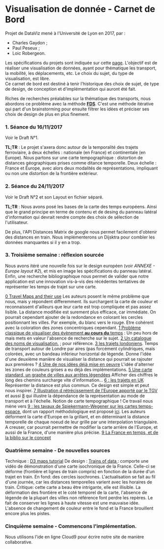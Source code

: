 # Visualisation de donnée - Carnet de Bord

Projet de DataViz mené à l'Université de Lyon en 2017, par :

- Charles Gaydon ;
- Paul Peseux ;
- Loic Robergeon.

Les spécifications du projets sont indiquée sur cette [page](https://lyondataviz.github.io/teaching/lyon1-m2/2017/projets.html). L'objectif est de réaliser une visualisation de données, ayant pour thématique les transport, la mobilité, les déplacements, etc. 
Le choix du sujet, du type de visualisation, est libre.  
Ce carnet de bord est destiné à tenir l'historique des choix de sujet, de type de design, de conception et d'implémentation qui auront été fait. 

Riches de recherches préalables sur la thématique des transports, nous abordons ce problème avec la méthode **[FDS](http://fds.design/)**. C'est une méthode itérative qui part d'un brainstorming pour ensuite filtrer les idées et préciser ses choix de design de plus en plus finement.


### 1. Séance du 16/11/2017

Voir le Draft N°1. 

**TL;TR** : Le projet s'axera donc autour de la temporalité des trajets ferroviaire, à deux échelles : nationale (en France) et continentale (en Europe). Nous partons sur une carte tempographique : distortion de distances géographiques prises comme ditance temporelle. Deux échelle : France et Europe, avec alors deux modalités de représentations, impliquant ou non une distortion de la frontière extérieur.

### 2. Séance du 24/11/2017

Voir le Draft N°2 et son Layout en fichier séparé.

**TL;TR** : Nous avons posé les bases de la carte des temps européens. Ainsi que le grand principe en terme de contenu et de desing du panneau latéral d'information qui devrait rendre compte des choix de sélection de l'utilisateur.

De plus, l'API Distances Matrix de google nous permet facilement d'obtenir des distances en train. Nous implémenterons un Dijsktra pour combler les données manquantes si il y en a trop. 

### 3. Troisième semaine : réflexion sourcée

Nous avons itéré une nouvelle fois sur le design européen (voir *ANNEXE - Europe layout #2*), et mis en image les spécifications du panneau latéral. 
Enfin, une recherche bibliographique nous permet de valider que notre application est une innovation vis-à-vis des récédentes tentatives de représenter les temps de trajet sur une carte.

[0 Travel Maps and their use](https://www.mysociety.org/2006/03/04/travel-time-maps-and-their-uses/) Les auteurs posent le même problème que nous, mais y répondent differemment. Ils surchargent la carte de couleur et reconnaissent d'ailleurs que leur carte est trop compliquée et pas assez lisible. La distance modifiée est surement plus efficace, car immédiate. On pourrait cependant ajouter de la redondance en colorant les cercles positionnant les villes. Par exemple, du blanc vers le rouge. Etre cohérent avec la coloration des zones concentriques cependant.
[1 Problème classique de visualiser des évènement **au cours du** temps](https://www.gislounge.com/time-and-gis/) : Un peu hors de  mais mets en valeur l'absence de recherche sur le sujet.
[2 Un catalogue des noms de visualisation.](https://datavizcatalogue.com/methods/connection_map.html) ; pour référence.
[3 les trajets londoniens](https://www.google.fr/url?sa=i&rct=j&q=&esrc=s&source=imgres&cd=&cad=rja&uact=8&ved=0ahUKEwjzmbmPpdrXAhUH0RQKHZdmAN8QjBwIBA&url=https%3A%2F%2Fwww.mysociety.org%2Ffiles%2F2014%2F03%2FSW1P4DR_20km_contours_800.png&psig=AOvVaw0sq1Jx6TXKQnOJnabvql7D&ust=1511718614044226). Temps de transport autour de Londre par aires (pas forcément cylindriques, mais colorées, avec un bandeau inférieur horizontal de légende. Donne l'idée d'une deuxième manière de visualiser la distance qui pourrait se rajouter aux premières ? 
[4 Une de nos idées déjà mise en oeuvre](http://www.visualcomplexity.com/vc/images/204_big01.jpg) L'idée d'alterner les zones de couleurs grises a eu déjà des implémentations. 
[5 Une carte standard, un graphe de villes aux arrêtes légendées](https://i.pinimg.com/736x/4a/20/ba/4a20ba4e62b9c65c1c6b443f1ea96332--interrail-map-interrail-europe.jpg) Afficher des chiffres le long des chemins surcharge vite d'information...
[6 : les trajets en UK](http://www.citymetric.com/sites/default/files/styles/nodeimage/public/article_2015/10/tf_hull.png?itok=yXTpA_iS) Représenter la distance est plus commun. Ce design est simple et peut nous inspirer.
[7 Illustration d rétrécissement de l'Europe apporté par le TGV](https://www.google.fr/search?biw=1093&bih=510&tbm=isch&sa=1&ei=J60ZWu7TJ8SVkwXIrocw&q=mapping+time+travel&oq=mapping+time+travel&gs_l=psy-ab.3...30131.33256.0.33464.19.17.0.2.2.0.131.1575.11j6.17.0....0...1c.1.64.psy-ab..0.14.1128...0j0i67k1j0i30k1j0i19k1j0i8i30i19k1j0i5i30i19k1j0i30i19k1.0.k9iIbOyQr-0#imgrc=Ok8IRwoeklerQM:) et aussi [8](https://www.slideshare.net/jeroenvanschaick/schaickurbanbodymappingtimespace02) qui illustre la dépendance de la représentation au mode de transport et à l'échelle. Notion de carte tempographique ! Ce travail nous mène vers [9 : les tavaux de Spiekermann-Wegener sur les cartes temps-espace](http://www.spiekermann-wegener.com/mod/time/time_e.htm), dont un rapport méthodologique est proposé [ici](http://www.spiekermann-wegener.com/pub/pdf/IRPUD_AP132.pdf). Les auteurs déforment la carte d'Europe en la grillant, et en déterminant la distance temporelle de chaque noeud de leur grille par une interpolation triangulaire. A creuser, car pourrait permettre de modifier la carte arrière de l'Europe, et aussi de la France, d'une manière plus précise.
[9 La France en temps, et de la biblio sur le concept](http://philippe.gambette.free.fr/Train/)  


### Quatrième semaine - De nouvelles sources 
Technique :
[D3 maps tutorial](https://www.toptal.com/javascript/a-map-to-perfection-using-d3-js-to-make-beautiful-web-maps)
De design :
[Trains of data ](http://senseable.mit.edu/trainsofdata/) : comporte une vidéo de démonstration d'une carte isochronique de la France. Celle-ci se déforme (frontière et lignes de train compris) en fonction de la durée d'un trajet en train. En fond: des cercles isochrones. L'actualisation se fait au fil d'une journée, car les distances temporelles varient avec les horaires de train. Critique: cette carte a beau être intrigante, elle est illisible. La déformation des frontière et le coté temporel de la carte, l'absence de légende de la plupart des villes non référence font perdre les repères. Le fait de conserver les lignes à haute vitesse est une mauvaise idée. L'absence de changement de couleur entre le fond et la France brouillent encore plus les pistes.  

### Cinquième semaine - Commencons l'implémentation.

Nous utilisons l'ide en ligne Cloud9 pour écrire notre site de manière collaborative. 